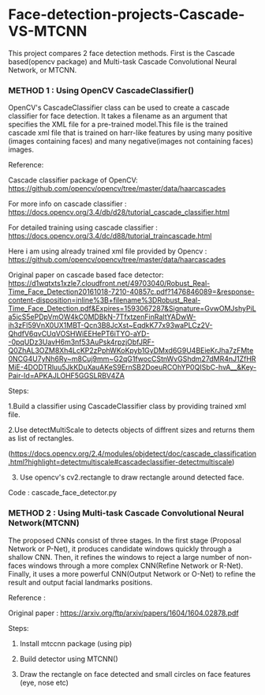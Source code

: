 # Face-detection-projects-Cascade-VS-MTCNN
This project compares 2 face detection methods. First is the Cascade based(opencv package) and Multi-task Cascade Convolutional Neural Network, or MTCNN.


### METHOD 1 : Using OpenCV CascadeClassifier()

OpenCV's CascadeClassifier class can be used to create a cascade classifier for face detection. It takes a filename as an argument that specifies the XML file for a pre-trained model.This file is the trained cascade xml file that is trained on harr-like features by using many positive (images containing faces) and many negative(images not containing faces)  images.

Reference: 

Cascade classifier package of OpenCV: https://github.com/opencv/opencv/tree/master/data/haarcascades

For more info on cascade classifier : https://docs.opencv.org/3.4/db/d28/tutorial_cascade_classifier.html

For detailed training using cascade classifier : https://docs.opencv.org/3.4/dc/d88/tutorial_traincascade.html

Here i am using already trained xml file provided by Opencv : https://github.com/opencv/opencv/tree/master/data/haarcascades

Original paper on cascade based face detector: https://d1wqtxts1xzle7.cloudfront.net/49703040/Robust_Real-Time_Face_Detection20161018-7210-40857c.pdf?1476846089=&response-content-disposition=inline%3B+filename%3DRobust_Real-Time_Face_Detection.pdf&Expires=1593067287&Signature=GvwOMJshyPiLa5icS5ePDpVmOW4kC0MDBkN-7TfxtzenFinRaItYADwW-ih3zFl59VnX0UX1MBT-Qcn3B8JcXst~EqdkK77x93waPLCz2V-QhdfV6qvCUqVOSHWiEEHePT6iTYO-aYD--0pqUDz3UavH6m3nf53AuPsk4rpzjObfJRF-Q0ZhAL3OZM8Xh4LcKP2zPphWKoKpyb1GyDMxd6G9U4BEieKrJha7zFMte0NCG4U7yNh6Ry~m8Cuj9mm~G2qG1fwocCStnWvGShdm27dMR4nJ1ZfHRMiE-4DODTRluu5JkKDuXauAKeS9ErnSB2DoeuRCOhYP0QISbC-hvA__&Key-Pair-Id=APKAJLOHF5GGSLRBV4ZA

Steps:

1.Build a classifier using CascadeClassifier class by providing trained xml file.

2.Use detectMultiScale to detects objects of diffrent sizes and returns them as list of rectangles.

(https://docs.opencv.org/2.4/modules/objdetect/doc/cascade_classification.html?highlight=detectmultiscale#cascadeclassifier-detectmultiscale)


3. Use opencv's cv2.rectangle to draw rectangle around detected face.


Code : cascade_face_detector.py

### METHOD 2 : Using Multi-task Cascade Convolutional Neural Network(MTCNN)

The proposed CNNs consist of three stages. In the first stage (Proposal Network or P-Net), it produces candidate windows quickly through a shallow CNN. Then, it refines the windows to reject a large number of non-faces windows through a more complex CNN(Refine Network or R-Net).  Finally, it uses a more powerful CNN(Output Network or O-Net) to refine the result and output facial landmarks positions.


Reference : 

Original paper : https://arxiv.org/ftp/arxiv/papers/1604/1604.02878.pdf

Steps:

1. Install mtccnn package (using pip)

2. Build detector using MTCNN()

3. Draw the rectangle on face detected and small circles on face features (eye, nose etc)

















